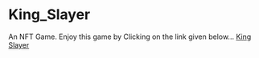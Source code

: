 # King_Slayer
An NFT Game.
Enjoy this game by Clicking on the link given below...
[King Slayer](https://King-Slayer.atreaykukanur.repl.co)
